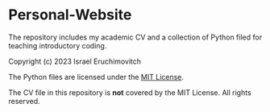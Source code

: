 # Personal-Website
The repository includes my academic CV and a collection of Python filed for teaching introductory coding.

Copyright (c) 2023 Israel Eruchimovitch

The Python files are licensed under the [MIT License](LICENSE).

The CV file in this repository is **not** covered by the MIT License. All rights reserved.
